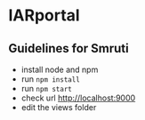 # IARportal
## Guidelines for Smruti
- install node and npm
- run ``` npm install ```
- run ``` npm start ```
- check url [http://localhost:9000](http://localhost:9000)
- edit the views folder